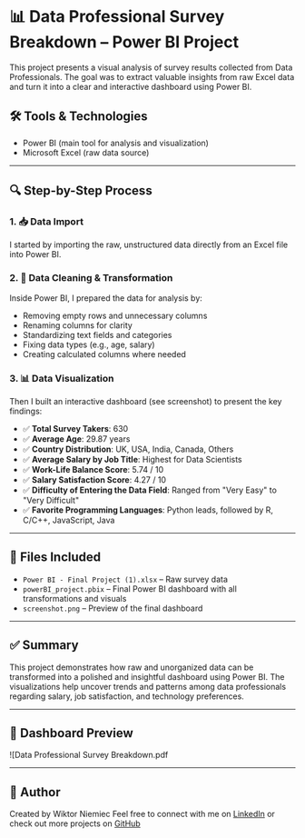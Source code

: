 # 📊 Data Professional Survey Breakdown – Power BI Project

This project presents a visual analysis of survey results collected from Data Professionals. The goal was to extract valuable insights from raw Excel data and turn it into a clear and interactive dashboard using Power BI.

## 🛠️ Tools & Technologies
- Power BI (main tool for analysis and visualization)
- Microsoft Excel (raw data source)

---

## 🔍 Step-by-Step Process

### 1. 📥 Data Import
I started by importing the raw, unstructured data directly from an Excel file into Power BI.

### 2. 🧹 Data Cleaning & Transformation
Inside Power BI, I prepared the data for analysis by:
- Removing empty rows and unnecessary columns
- Renaming columns for clarity
- Standardizing text fields and categories
- Fixing data types (e.g., age, salary)
- Creating calculated columns where needed

### 3. 📊 Data Visualization
Then I built an interactive dashboard (see screenshot) to present the key findings:

- ✅ **Total Survey Takers**: 630  
- ✅ **Average Age**: 29.87 years  
- ✅ **Country Distribution**: UK, USA, India, Canada, Others  
- ✅ **Average Salary by Job Title**: Highest for Data Scientists  
- ✅ **Work-Life Balance Score**: 5.74 / 10  
- ✅ **Salary Satisfaction Score**: 4.27 / 10  
- ✅ **Difficulty of Entering the Data Field**: Ranged from "Very Easy" to "Very Difficult"  
- ✅ **Favorite Programming Languages**: Python leads, followed by R, C/C++, JavaScript, Java

---

## 📁 Files Included
- `Power BI - Final Project (1).xlsx` – Raw survey data
- `powerBI_project.pbix` – Final Power BI dashboard with all transformations and visuals
- `screenshot.png` – Preview of the final dashboard

---

## ✅ Summary

This project demonstrates how raw and unorganized data can be transformed into a polished and insightful dashboard using Power BI. The visualizations help uncover trends and patterns among data professionals regarding salary, job satisfaction, and technology preferences.

---

## 📸 Dashboard Preview

![Data Professional Survey Breakdown.pdf

---

## 🔗 Author

Created by Wiktor Niemiec
Feel free to connect with me on [LinkedIn](https://www.linkedin.com) or check out more projects on [GitHub](https://github.com)

